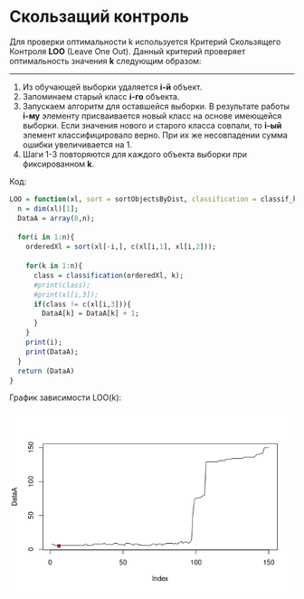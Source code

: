 # Скользащий контроль

Для проверки оптимальности k используется Критерий Скользящего Контроля **LOO** (Leave One Out). Данный критерий проверяет оптимальность значения **k** следующим образом:

---

1. Из обучающей выборки удаляется **i-й** объект.
2. Запоминаем старый класс **i-го** объекта.
3. Запускаем алгоритм для оставшейся выборки. В результате работы **i-му** элементу присваивается новый класс на основе имеющейся выборки. Если значения нового и старого класса совпали, то **i-ый** элемент классифицировало верно. При их же несовпадении сумма ошибки увеличивается на 1.
4. Шаги 1-3 повторяются для каждого объекта выборки при фиксированном **k**. 

Код:

```R
LOO = function(xl, sort = sortObjectsByDist, classification = classif_kNN){
  n = dim(xl)[1];
  DataA = array(0,n);
  
  for(i in 1:n){
    orderedXl = sort(xl[-i,], c(xl[i,1], xl[i,2]));
    
    for(k in 1:n){
      class = classification(orderedXl, k);
      #print(class);
      #print(xl[i,3]);
      if(class != c(xl[i,3])){
        DataA[k] = DataA[k] + 1;
      }
    }
    print(i);
    print(DataA);
  }
  return (DataA)
}
```
График зависимости LOO(k):

![Ну нет ее и все! Отстань!](/kNNLOO/kNNLOO.png)
